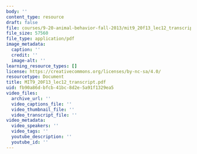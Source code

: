 ```yaml
---
body: ''
content_type: resource
draft: false
file: courses/9-20-animal-behavior-fall-2013/mit9_20f13_lec12_transcript.pdf
file_size: 57560
file_type: application/pdf
image_metadata:
  caption: ''
  credit: ''
  image-alt: ''
learning_resource_types: []
license: https://creativecommons.org/licenses/by-nc-sa/4.0/
resourcetype: Document
title: MIT9_20F13_lec12_transcript.pdf
uid: fb90a86d-bfcb-41bc-8d2e-5a91f1329ea5
video_files:
  archive_url: ''
  video_captions_file: ''
  video_thumbnail_file: ''
  video_transcript_file: ''
video_metadata:
  video_speakers: ''
  video_tags: ''
  youtube_description: ''
  youtube_id: ''
---
```

